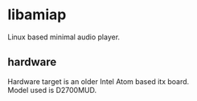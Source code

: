 # libamiap
Linux based minimal audio player. 

## hardware
Hardware target is an older Intel Atom based itx board.  
Model used is D2700MUD. 

